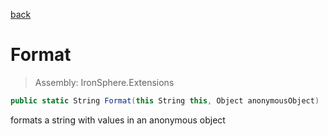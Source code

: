 ﻿

[back](/IronSphere.Extensions/types/StringExtension)

# Format

> Assembly: IronSphere.Extensions

```csharp
public static String Format(this String this, Object anonymousObject)
```

formats a string with values in an anonymous object

 